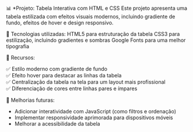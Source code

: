 📊 *Projeto: Tabela Interativa com HTML e CSS
Este projeto apresenta uma tabela estilizada com efeitos visuais modernos, incluindo gradiente de fundo, efeitos de hover e design responsivo.

🚀 Tecnologias utilizadas:
HTML5 para estruturação da tabela
CSS3 para estilização, incluindo gradientes e sombras
Google Fonts para uma melhor tipografia


🎨 Recursos:

✅ Estilo moderno com gradiente de fundo <br>
✅ Efeito hover para destacar as linhas da tabela <br>
✅ Centralização da tabela na tela para um layout mais profissional <br>
✅ Diferenciação de cores entre linhas pares e ímpares <br>

📌 Melhorias futuras:

* Adicionar interatividade com JavaScript (como filtros e ordenação)
* Implementar responsividade aprimorada para dispositivos móveis
* Melhorar a acessibilidade da tabela
